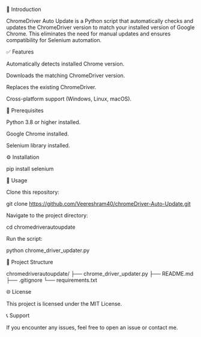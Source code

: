 🚀 Introduction

ChromeDriver Auto Update is a Python script that automatically checks and updates the ChromeDriver version to match your installed version of Google Chrome. This eliminates the need for manual updates and ensures compatibility for Selenium automation.

✅ Features

Automatically detects installed Chrome version.

Downloads the matching ChromeDriver version.

Replaces the existing ChromeDriver.

Cross-platform support (Windows, Linux, macOS).

📌 Prerequisites

Python 3.8 or higher installed.

Google Chrome installed.

Selenium library installed.

⚙️ Installation

pip install selenium

🚦 Usage

Clone this repository:

git clone https://github.com/Veereshram40/chromeDriver-Auto-Update.git

Navigate to the project directory:

cd chromedriverautoupdate

Run the script:

python chrome_driver_updater.py

📁 Project Structure

chromedriverautoupdate/
├── chrome_driver_updater.py
├── README.md
├── .gitignore
└── requirements.txt

🌐 License

This project is licensed under the MIT License.

📞 Support

If you encounter any issues, feel free to open an issue or contact me.

